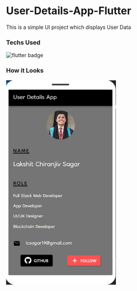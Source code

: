 # User-Details-App-Flutter

This is a simple UI project which displays User Data

### Techs Used

![flutter badge](https://img.shields.io/badge/Flutter-02569B?style=for-the-badge&logo=flutter&logoColor=white) 
<br/>

### How it Looks

<img src="./images/appss.jpg" alt="app ss" style="width: 300px;"></img>